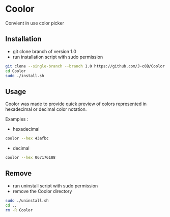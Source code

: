 # Coolor
Convient in use color picker

## Installation
- git clone branch of version 1.0 
- run installation script with sudo permission

```sh
git clone --single-branch --branch 1.0 https://github.com/J-c0B/Coolor.git
cd Coolor
sudo ./install.sh

```

## Usage
Coolor was made to provide quick preview of colors represented in hexadecimal or decimal color notation.

Examples :

- hexadecimal
```sh
coolor --hex 43afbc
```

- decimal
```sh
coolor --hex 067176188
```

## Remove
- run uninstall script with sudo permission
- remove the Coolor directory

```sh
sudo ./uninstall.sh
cd ..
rm -R Coolor
```
